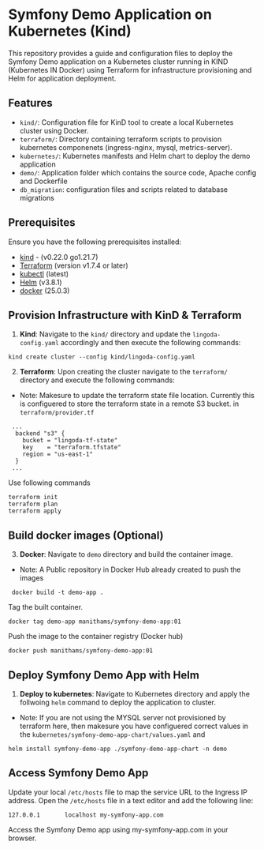 # Symfony Demo Application on Kubernetes (Kind)

This repository provides a guide and configuration files to deploy the Symfony Demo application on a Kubernetes cluster running in KIND (Kubernetes IN Docker) using Terraform for infrastructure provisioning and Helm for application deployment.

## Features
- `kind/`: Configuration file for KinD tool to create a  local Kubernetes cluster using Docker.
- `terraform/`: Directory containing terraform scripts to provision kubernetes componenets (ingress-nginx, mysql, metrics-server).
- `kubernetes/`: Kubernetes manifests and Helm chart to deploy the demo application
- `demo/`: Application folder which contains the source code, Apache config and Dockerfile
- `db_migration`: configuration files and scripts related to database migrations

## Prerequisites
Ensure you have the following prerequisites installed:
- [kind](https://kind.sigs.k8s.io/docs/user/quick-start/#installation) - (v0.22.0 go1.21.7)
- [Terraform](https://developer.hashicorp.com/terraform/install?product_intent=terraform) (version v1.7.4 or later)
- [kubectl](https://kubernetes.io/docs/tasks/tools/) (latest)
- [Helm](https://helm.sh/docs/helm/helm_install/) (v3.8.1)
- [docker](https://docs.docker.com/engine/install/) (25.0.3)

## Provision Infrastructure with KinD & Terraform
1. **Kind**: Navigate to the `kind/` directory and update the `lingoda-config.yaml` accordingly and then execute the following commands:
``````
kind create cluster --config kind/lingoda-config.yaml
``````
2. **Terraform**: Upon creating the cluster navigate to the `terraform/` directory and execute the following commands:
- Note: Makesure to update the terraform state file location. Currently this is configuered to store the terraform state in a remote S3 bucket.
in `terraform/provider.tf`
````
 ...
  backend "s3" {
    bucket = "lingoda-tf-state"
    key    = "terraform.tfstate"
    region = "us-east-1"
  }
 ...
```` 
Use following commands 
```
terraform init
terraform plan
terraform apply   
```
## Build docker images (Optional)
3. **Docker**: Navigate to `demo` directory and build the container image.
- Note: A Public repository in Docker Hub already created to push the images 
```
 docker build -t demo-app .
```
Tag the built container.
```
docker tag demo-app manithams/symfony-demo-app:01
```
Push the image to the container registry (Docker hub)
```
docker push manithams/symfony-demo-app:01
```
## Deploy Symfony Demo App with Helm
1. **Deploy to kubernetes**: Navigate to Kubernetes directory and apply the follwoing `helm` command to deploy the application to cluster.
- Note: If you are not using the MYSQL server not provisioned by terraform here, then makesure you have configuered correct values in the `kubernetes/symfony-demo-app-chart/values.yaml` and 
```
helm install symfony-demo-app ./symfony-demo-app-chart -n demo
```
## Access Symfony Demo App
Update your local `/etc/hosts` file to map the service URL to the Ingress IP address. Open the `/etc/hosts` file in a text editor and add the following line:
```
127.0.0.1       localhost my-symfony-app.com
```
Access the Symfony Demo app using my-symfony-app.com in your browser.

